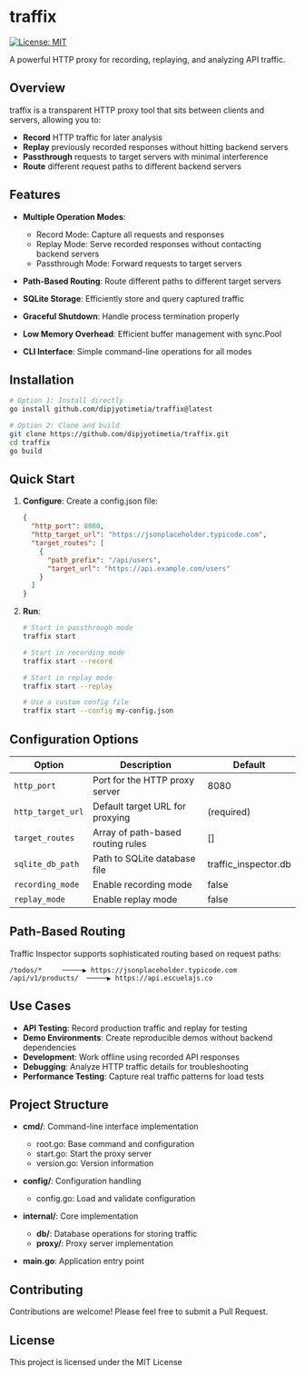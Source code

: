 # traffix

[![License: MIT](https://img.shields.io/badge/License-MIT-yellow.svg)](https://opensource.org/licenses/MIT)

A powerful HTTP proxy for recording, replaying, and analyzing API traffic.

## Overview

traffix is a transparent HTTP proxy tool that sits between clients and servers, allowing you to:

- **Record** HTTP traffic for later analysis
- **Replay** previously recorded responses without hitting backend servers
- **Passthrough** requests to target servers with minimal interference
- **Route** different request paths to different backend servers

## Features

- **Multiple Operation Modes**:
  - Record Mode: Capture all requests and responses
  - Replay Mode: Serve recorded responses without contacting backend servers
  - Passthrough Mode: Forward requests to target servers

- **Path-Based Routing**: Route different paths to different target servers
- **SQLite Storage**: Efficiently store and query captured traffic
- **Graceful Shutdown**: Handle process termination properly
- **Low Memory Overhead**: Efficient buffer management with sync.Pool
- **CLI Interface**: Simple command-line operations for all modes

## Installation

```bash
# Option 1: Install directly
go install github.com/dipjyotimetia/traffix@latest

# Option 2: Clone and build
git clone https://github.com/dipjyotimetia/traffix.git
cd traffix
go build
```

## Quick Start

1. **Configure**: Create a config.json file:

   ```json
   {
     "http_port": 8080,
     "http_target_url": "https://jsonplaceholder.typicode.com",
     "target_routes": [
       {
         "path_prefix": "/api/users",
         "target_url": "https://api.example.com/users"
       }
     ]
   }
   ```

2. **Run**:

   ```bash
   # Start in passthrough mode
   traffix start
   
   # Start in recording mode
   traffix start --record
   
   # Start in replay mode
   traffix start --replay
   
   # Use a custom config file
   traffix start --config my-config.json
   ```

## Configuration Options

| Option | Description | Default |
|--------|-------------|---------|
| `http_port` | Port for the HTTP proxy server | 8080 |
| `http_target_url` | Default target URL for proxying | (required) |
| `target_routes` | Array of path-based routing rules | [] |
| `sqlite_db_path` | Path to SQLite database file | traffic_inspector.db |
| `recording_mode` | Enable recording mode | false |
| `replay_mode` | Enable replay mode | false |

## Path-Based Routing

Traffic Inspector supports sophisticated routing based on request paths:

```
/todos/*     ─────▶ https://jsonplaceholder.typicode.com
/api/v1/products/  ─────▶ https://api.escuelajs.co
```

## Use Cases

- **API Testing**: Record production traffic and replay for testing
- **Demo Environments**: Create reproducible demos without backend dependencies
- **Development**: Work offline using recorded API responses
- **Debugging**: Analyze HTTP traffic details for troubleshooting
- **Performance Testing**: Capture real traffic patterns for load tests

## Project Structure

- **cmd/**: Command-line interface implementation
  - root.go: Base command and configuration
  - start.go: Start the proxy server
  - version.go: Version information

- **config/**: Configuration handling
  - config.go: Load and validate configuration

- **internal/**: Core implementation
  - **db/**: Database operations for storing traffic
  - **proxy/**: Proxy server implementation

- **main.go**: Application entry point

## Contributing

Contributions are welcome! Please feel free to submit a Pull Request.

## License

This project is licensed under the MIT License
